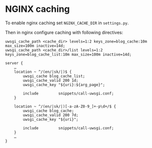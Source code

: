 # NGINX caching

To enable nginx caching set `NGINX_CACHE_DIR` in `settings.py`.

Then in nginx configure caching with following directives:

```
uwsgi_cache_path <cache_dir> levels=1:2 keys_zone=blog_cache:10m max_size=100m inactive=14d;
uwsgi_cache_path <cache_dir>/list levels=1:2 keys_zone=blog_cache_list:10m max_size=100m inactive=14d;

server {
	…
	location ~ ^/(en/|sk/|)$ {
		uwsgi_cache blog_cache_list;
		uwsgi_cache_valid 200 1d;
		uwsgi_cache_key "${uri}:${arg_page}";

		include         snippets/call-uwsgi.conf;
	}

	location ~ ^/(en/|sk/|)[-a-zA-Z0-9_]+-p\d+/$ {
		uwsgi_cache blog_cache;
		uwsgi_cache_valid 200 7d;
		uwsgi_cache_key "${uri}";

		include         snippets/call-uwsgi.conf;
	}
	…
}
```


